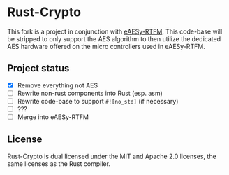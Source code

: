 # Rust-Crypto

This fork is a project in conjunction with [eAESy-RTFM](https://github.com/Tmplt/eAESy-RTFM).
This code-base will be stripped to only support the AES algorithm to then utilize the dedicated AES hardware offered on the micro controllers used in eAESy-RTFM.

## Project status

- [x] Remove everything not AES
- [ ] Rewrite non-rust components into Rust (esp. asm)
- [ ] Rewrite code-base to support `#![no_std]` (if necessary)
- [ ] ???
- [ ] Merge into eAESy-RTFM

## License

Rust-Crypto is dual licensed under the MIT and Apache 2.0 licenses, the same licenses
as the Rust compiler.
